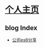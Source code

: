 # [个人主页](https://yijinc.github.io/home)

## blog Index
- [公司es6分享](https://github.com/yijinc/home/blob/master/blog/es6share.md)